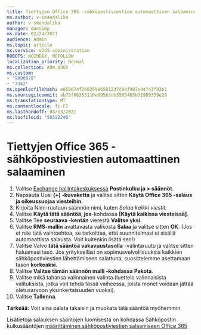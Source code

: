 ```yaml
---
title: Tiettyjen Office 365 -sähköpostiviestien automaattinen salaaminen
ms.author: v-smandalika
author: v-smandalika
manager: dansimp
ms.date: 02/24/2021
audience: Admin
ms.topic: article
ms.service: o365-administration
ROBOTS: NOINDEX, NOFOLLOW
localization_priority: Normal
ms.collection: Adm_O365
ms.custom:
- "9000078"
- "7342"
ms.openlocfilehash: e050074f26025906561237c9ef487ed4743f93b1
ms.sourcegitcommit: ab75f66355116e995b3cb5505465b31989339e28
ms.translationtype: MT
ms.contentlocale: fi-FI
ms.lasthandoff: 08/13/2021
ms.locfileid: "58322246"
---
```

# <a name="automatically-encrypt-certain-email-messages-from-office-365"></a>Tiettyjen Office 365 -sähköpostiviestien automaattinen salaaminen

1. Valitse [Exchange hallintakeskuksessa](https://outlook.office365.com/ecp/) **Postinkulku ja > säännöt**. 
2. Napsauta Uusi **(+) -kuvaketta** ja valitse sitten **Käytä Office 365 -salaus ja oikeussuojaa viesteihin**.
3. Kirjoita Nimi-ruutuun säännön nimi, kuten *Salaa kaikki viestit.*
4. Valitse **Käytä tätä sääntöä, jos**-kohdassa **[Käytä kaikissa viesteissä]**. 
5. Valitse Tee **seuraava -kentän** vierestä **Valitse yksi**. 
6. Valitse **RMS-mallin** avattavasta valikosta **Salaa** ja valitse sitten **OK**. (Jos et näe tätä vaihtoehtoa, se tarkoittaa, että suunnitelmasi ei sisällä automaattista salausta. Voit kuitenkin lisätä sen!)
7. Valitse Valvo **tätä sääntöä vakavuustasolla** -valintaruutu ja valitse sitten haluamasi taso. Jos yritykselläsi on sopimusvelvollisuuksia kaikkien sähköpostiviestien lähettämiseen salattuna, suosittelemme asettamaan tason **korkeaksi.**
8. Valitse **Valitse tämän säännön malli -kohdassa** **Pakota**. 
9. Valitse mikä tahansa valinnainen valinta (luettelo valinnaisista valituksista, jotka voit tehdä tässä vaiheessa, joista monet voidaan jättää oletusarvoon yksinkertaisuuden vuoksi).
10. Valitse **Tallenna**.

**Tärkeää:** Voit aina palata takaisin ja muokata tätä sääntöä myöhemmin.

Lisätietoja salauksen sääntöjen luomisesta on kohdassa Sähköpostin kulkusääntöjen [määrittäminen sähköpostiviestien salaamiseen Office 365](https://docs.microsoft.com/microsoft-365/compliance/define-mail-flow-rules-to-encrypt-email)

